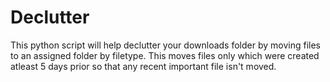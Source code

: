 # Declutter
This python script will help declutter your downloads folder by moving files to an assigned folder by filetype. 
This moves files only which were created atleast 5 days prior so that any recent important file isn't moved.
